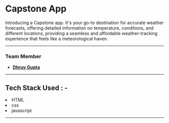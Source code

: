 # Capstone App

Introducing a Capstone app. It's your go-to destination for accurate weather forecasts, offering detailed information on temperature, conditions, and different locations, providing a seamless and affordable weather-tracking experience that feels like a meteorological haven. 

---

### Team Member

- **[Dhruv Gupta](https://github.com/Dhruva8878)**

---

## Tech Stack Used : -

<li>HTML</li>
<li>css</li>
<li>javascript</li> 

---
